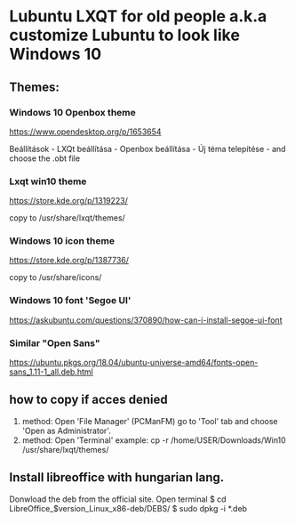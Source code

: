 # Lubuntu LXQT for old people a.k.a customize Lubuntu to look like Windows 10

## Themes:
### Windows 10 Openbox theme

https://www.opendesktop.org/p/1653654

Beállítások - LXQt beállítása - Openbox beállítása - Új téma telepítése - and choose the .obt file

### Lxqt win10 theme

https://store.kde.org/p/1319223/

copy to /usr/share/lxqt/themes/

### Windows 10 icon theme
https://store.kde.org/p/1387736/

copy to /usr/share/icons/

### Windows 10 font 'Segoe UI'
https://askubuntu.com/questions/370890/how-can-i-install-segoe-ui-font

### Similar "Open Sans"

https://ubuntu.pkgs.org/18.04/ubuntu-universe-amd64/fonts-open-sans_1.11-1_all.deb.html

## how to copy if acces denied
1. method: Open 'File Manager' (PCManFM) go to 'Tool' tab and choose 'Open as Administrator'.
2. method: Open 'Terminal' example: cp -r /home/USER/Downloads/Win10 /usr/share/lxqt/themes/


## Install libreoffice with hungarian lang.
Donwload the deb from the official site.
Open terminal 
$ cd LibreOffice_$version_Linux_x86-deb/DEBS/
$ sudo dpkg -i *.deb
